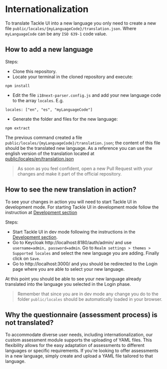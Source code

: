 # Internationalization

To translate Tackle UI into a new language you only need to create a new file `public/locales/{myLanguageCode}/translation.json`. Where `myLanguageCode` can be any `ISO 639-1` code value.

## How to add a new language

Steps:

- Clone this repository.
- Locate your terminal in the cloned repository and execute:

```
npm install
```

- Edit the file `i18next-parser.config.js` and add your new language code to the array `locales`. E.g.

```
locales: ["en", "es", "myLanguageCode"]
```

- Generate the folder and files for the new language:

```
npm extract
```

The previous command created a file `public/locales/{myLanguageCode}/translation.json`; the content of this file should be the translated new language. As a reference you can use the english version of the translation located at [public/locales/en/translation.json](https://github.com/konveyor/tackle2-ui/blob/main/client/public/locales/en/translation.json)

> As soon as you feel confident, open a new Pull Request with your changes and make it part of the official repository.

## How to see the new translation in action?

To see your changes in action you will need to start Tackle UI in development mode. For starting Tackle UI in development mode follow the instruction at [Development section](https://github.com/konveyor/tackle2-ui/blob/main/README.md#development)

Steps:

- Start Tackle UI in dev mode following the instructions in the [Development section](https://github.com/konveyor/tackle2-ui/blob/main/README.md#development).
- Go to Keycloak http://localhost:8180/auth/admin/ and use `username=admin, password=admin`. Go to `Realm settings > themes > Supported locales` and select the new language you are adding. Finally click on `Save`.
- Go to http://localhost:3000/ and you should be redirected to the Login page where you are able to select your new language.

At this point you should be able to see your new language already translated into the language you selected in the Login phase.

> Remember that since you are in dev mode any change you do to the folder `public/locales` should be automatically loaded in your browser.

## Why the questionnaire (assessment process) is not translated?

To accommodate diverse user needs, including internationalization, our custom assessment module supports the uploading of YAML files. This flexibility allows for the easy adaptation of assessments to different languages or specific requirements. If you're looking to offer assessments in a new language, simply create and upload a YAML file tailored to that language.

